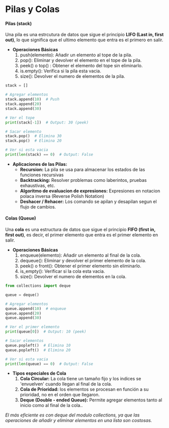 # Pilas y Colas

#### Pilas (stack)

Una pila es una estrcutura de datos que sigue el principio **LIFO (Last in, first out)**, lo que significa que el ultimo
elemento que entra es el primero en salir.

- **Operaciones Básicas**
    1. push(elemento): Añadir un elemento al tope de la pila.
    2. pop(): Eliminar y devolver el elemento en el tope de la pila.
    3. peek() o top() : Obtener el elemento del tope sin eliminarlo.
    4. is.empty(): Verifica si la pila esta vacia.
    5. size(): Devolver el numero de elementos de la pila.

```python
stack = []

# Agregar elementos
stack.append(10)  # Push
stack.append(20)
stack.append(30)

# Ver el tope
print(stack[-1])  # Output: 30 (peek)

# Sacar elemento
stack.pop()  # Elimina 30
stack.pop()  # Elimina 20

# Ver si esta vacia
print(len(stack) == 0)  # Output: False
```

- **Aplicaciones de las Pilas:**
    - **Recursion:** La pila se usa para almacenar los estados de las funciones recursivas
    - **Backtracking:** Resolver problemas como laberintos, pruebas exhaustivas, etc.
    - **Algoritmo de evaluacion de expresiones:** Expresiones en notacion polaca inversa (Reverse Polish Notation)
    - **Deshacer / Rehacer:** Los comando se apilan y desapilan segun el flujo de cambios.

#### Colas (Queue)

Una **cola** es una estructura de datos que sigue el principio **FIFO (first in, first out)**, es decir, el primer
elemento que entra es el primer elemento en salir.

- **Operaciones Básicas**
    1. enqueue(elemento): Añadir un elemento al final de la cola.
    2. dequeue(): Eliminar y devolver el primer elemento de la cola.
    3. peek() o front(): Obtener el primer elemento sin eliminarlo.
    4. is_empty(): Verificar si la cola esta vacia.
    5. size(): Devolver el numero de elementos en la cola.

```python
from collections import deque

queue = deque()

# Agregar elementos
queue.append(10)  # enqueue
queue.append(20)
queue.append(30)

# Ver el primer elemento
print(queue[0])  # Output: 10 (peek)

# Sacar elementos
queue.popleft()  # Elimina 10
queue.popleft()  # Elimina 20

# Ver si esta vacia
print(len(queue) == 0)  # Output: False
```

- **Tipos especiales de Cola**
    1. **Cola Circular:** La cola tiene un tamaño fijo y los indices se 'envuelven' cuando llegan al final de la cola.
    2. **Cola de Prioridad:** los elementos se procesan en función a su prioridad, no en el orden que llegaron.
    3. **Deque (Double - ended Queue):** Permite agregar elementos tanto al inicio como al final de la cola..

*El más eficiente es con deque del modulo collections, ya que las operaciones de añadir y eliminar elementos en una
lista son costosas.*
